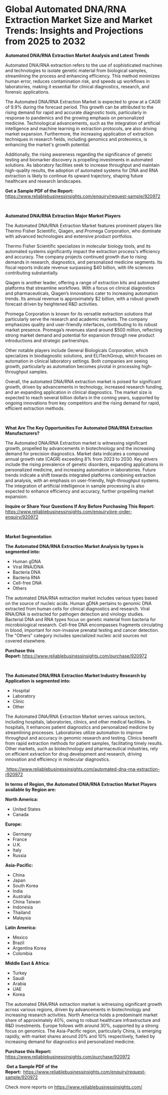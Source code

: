 <p><h1>Global Automated DNA/RNA Extraction Market Size and Market Trends: Insights and Projections from 2025 to 2032</h1></p><p><strong>Automated DNA/RNA Extraction Market Analysis and Latest Trends</strong></p>
<p><p>Automated DNA/RNA extraction refers to the use of sophisticated machines and technologies to isolate genetic material from biological samples, streamlining the process and enhancing efficiency. This method minimizes human error, reduces contamination risk, and speeds up workflows in laboratories, making it essential for clinical diagnostics, research, and forensic applications.</p><p>The Automated DNA/RNA Extraction Market is expected to grow at a CAGR of 9.9% during the forecast period. This growth can be attributed to the rising demand for rapid and accurate diagnostic tools, particularly in response to pandemics and the growing emphasis on personalized medicine. Technological advancements, such as the integration of artificial intelligence and machine learning in extraction protocols, are also driving market expansion. Furthermore, the increasing application of extraction techniques in research fields, including genomics and proteomics, is enhancing the market's growth potential. </p><p>Additionally, the rising awareness regarding the significance of genetic testing and biomarker discovery is propelling investments in automated solutions. As laboratory facilities seek to increase throughput and maintain high-quality results, the adoption of automated systems for DNA and RNA extraction is likely to continue its upward trajectory, shaping future healthcare and research landscapes.</p></p>
<p><strong>Get a Sample PDF of the Report:&nbsp;</strong> <a href="https://www.reliablebusinessinsights.com/enquiry/request-sample/920972?utm_campaign=101&utm_medium=2&utm_source=Github&utm_content=ia&utm_term=03032025&utm_id=automated-dnarna-extraction">https://www.reliablebusinessinsights.com/enquiry/request-sample/920972</a></p>
<p>&nbsp;</p>
<p><strong>Automated DNA/RNA Extraction Major Market Players</strong></p>
<p><p>The Automated DNA/RNA Extraction Market features prominent players like Thermo Fisher Scientific, Qiagen, and Promega Corporation, who dominate with advanced technologies and extensive product portfolios.</p><p>Thermo Fisher Scientific specializes in molecular biology tools, and its automated systems significantly impact the extraction process's efficiency and accuracy. The company projects continued growth due to rising demands in research, diagnostics, and personalized medicine segments. Its fiscal reports indicate revenue surpassing $40 billion, with life sciences contributing substantially.</p><p>Qiagen is another leader, offering a range of extraction kits and automated platforms that streamline workflows. With a focus on clinical diagnostics and pharmaceuticals, Qiagen’s innovations cater to increasing automation trends. Its annual revenue is approximately $2 billion, with a robust growth forecast driven by heightened R&D activities.</p><p>Promega Corporation is known for its versatile extraction solutions that particularly serve the research and academic markets. The company emphasizes quality and user-friendly interfaces, contributing to its robust market presence. Promega’s revenues stand around $500 million, reflecting strong market demand and potential for expansion through new product introductions and strategic partnerships.</p><p>Other notable players include General Biologicals Corporation, which specializes in biodiagnostic solutions, and ELITechGroup, which focuses on automation in clinical laboratory settings. Both companies are seeing growth, particularly as automation becomes pivotal in processing high-throughput samples.</p><p>Overall, the automated DNA/RNA extraction market is poised for significant growth, driven by advancements in technology, increased research funding, and an expanding application in clinical diagnostics. The market size is expected to reach several billion dollars in the coming years, supported by ongoing innovations from key competitors and the rising demand for rapid, efficient extraction methods.</p></p>
<p>&nbsp;</p>
<p><strong>What Are The Key Opportunities For Automated DNA/RNA Extraction Manufacturers?</strong></p>
<p><p>The Automated DNA/RNA Extraction market is witnessing significant growth, propelled by advancements in biotechnology and the increasing demand for precision diagnostics. Market data indicates a compound annual growth rate (CAGR) exceeding 8% from 2023 to 2030. Key drivers include the rising prevalence of genetic disorders, expanding applications in personalized medicine, and increasing automation in laboratories. Future trends indicate a shift towards integrated platforms combining extraction and analysis, with an emphasis on user-friendly, high-throughput systems. The integration of artificial intelligence in sample processing is also expected to enhance efficiency and accuracy, further propelling market expansion.</p></p>
<p><strong>Inquire or Share Your Questions If Any Before Purchasing This Report:</strong> <a href="https://www.reliablebusinessinsights.com/enquiry/pre-order-enquiry/920972?utm_campaign=101&utm_medium=2&utm_source=Github&utm_content=ia&utm_term=03032025&utm_id=automated-dnarna-extraction">https://www.reliablebusinessinsights.com/enquiry/pre-order-enquiry/920972</a></p>
<p>&nbsp;</p>
<p><strong>Market Segmentation</strong></p>
<p><strong>The Automated DNA/RNA Extraction Market Analysis by types is segmented into:</strong></p>
<p><ul><li>Human gDNA</li><li>Viral RNA/DNA</li><li>Bacteria DNA</li><li>Bacteria RNA</li><li>Cell-free DNA</li><li>Others</li></ul></p>
<p><p>The automated DNA/RNA extraction market includes various types based on the source of nucleic acids. Human gDNA pertains to genomic DNA extracted from human cells for clinical diagnostics and research. Viral RNA/DNA is extracted for pathogen detection and virology studies. Bacterial DNA and RNA types focus on genetic material from bacteria for microbiological research. Cell-free DNA encompasses fragments circulating in blood, important for non-invasive prenatal testing and cancer detection. The "Others" category includes specialized nucleic acid sources not covered elsewhere.</p></p>
<p><strong>Purchase this Report:&nbsp;</strong><a href="https://www.reliablebusinessinsights.com/purchase/920972?utm_campaign=101&utm_medium=2&utm_source=Github&utm_content=ia&utm_term=03032025&utm_id=automated-dnarna-extraction">https://www.reliablebusinessinsights.com/purchase/920972</a></p>
<p>&nbsp;</p>
<p><strong>The Automated DNA/RNA Extraction Market Industry Research by Application is segmented into:</strong></p>
<p><ul><li>Hospital</li><li>Laboratory</li><li>Clinic</li><li>Other</li></ul></p>
<p><p>The Automated DNA/RNA Extraction Market serves various sectors, including hospitals, laboratories, clinics, and other medical facilities. In hospitals, it enhances patient diagnostics and personalized medicine by streamlining processes. Laboratories utilize automation to improve throughput and accuracy in genomic research and testing. Clinics benefit from rapid extraction methods for patient samples, facilitating timely results. Other markets, such as biotechnology and pharmaceutical industries, rely on efficient extraction for drug development and research, driving innovation and efficiency in molecular diagnostics.</p></p>
<p><a href="https://www.reliablebusinessinsights.com/automated-dna-rna-extraction-r920972?utm_campaign=101&utm_medium=2&utm_source=Github&utm_content=ia&utm_term=03032025&utm_id=automated-dnarna-extraction">&nbsp;https://www.reliablebusinessinsights.com/automated-dna-rna-extraction-r920972</a></p>
<p><strong>In terms of Region, the Automated DNA/RNA Extraction Market Players available by Region are:</strong></p>
<p>
    <p> <strong> North America: </strong>
        <ul>
            <li>United States</li>
            <li>Canada</li>
        </ul>
        </p> 
    <p> <strong> Europe: </strong>
        <ul>
            <li>Germany</li>
            <li>France</li>
            <li>U.K.</li>
            <li>Italy</li>
            <li>Russia</li>
        </ul>
        </p> 
    <p> <strong> Asia-Pacific: </strong>
        <ul>
            <li>China</li>
            <li>Japan</li>
            <li>South Korea</li>
            <li>India</li>
            <li>Australia</li>
            <li>China Taiwan</li>
            <li>Indonesia</li>
            <li>Thailand</li>
            <li>Malaysia</li>
        </ul>
        </p> 
    <p> <strong> Latin America: </strong>
        <ul>
            <li>Mexico</li>
            <li>Brazil</li>
            <li>Argentina Korea</li>
            <li>Colombia</li>
        </ul>
        </p> 
    <p> <strong> Middle East & Africa: </strong>
        <ul>
            <li>Turkey</li>
            <li>Saudi</li>
            <li>Arabia</li>
            <li>UAE</li>
            <li>Korea</li>
        </ul>
    </p>
    </p>
<p><p>The automated DNA/RNA extraction market is witnessing significant growth across various regions, driven by advancements in biotechnology and increasing research activities. North America holds a predominant market share of approximately 40%, owing to robust healthcare infrastructure and R&D investments. Europe follows with around 30%, supported by a strong focus on genomics. The Asia-Pacific region, particularly China, is emerging rapidly, with market shares around 20% and 10% respectively, fueled by increasing demand for diagnostics and personalized medicine.</p></p>
<p><strong>Purchase this Report: </strong><a href="https://www.reliablebusinessinsights.com/purchase/920972?utm_campaign=101&utm_medium=2&utm_source=Github&utm_content=ia&utm_term=03032025&utm_id=automated-dnarna-extraction">https://www.reliablebusinessinsights.com/purchase/920972</a></p>
<p>&nbsp;<strong>Get a Sample PDF of the Report:&nbsp;&nbsp;</strong><a href="https://www.reliablebusinessinsights.com/enquiry/request-sample/920972?utm_campaign=101&utm_medium=2&utm_source=Github&utm_content=ia&utm_term=03032025&utm_id=automated-dnarna-extraction">https://www.reliablebusinessinsights.com/enquiry/request-sample/920972</a></p>
<p><strong></strong></p>
<p>Check more reports on <a href="https://www.reliablebusinessinsights.com/?utm_campaign=101&utm_medium=2&utm_source=Github&utm_content=ia&utm_term=03032025&utm_id=automated-dnarna-extraction">https://www.reliablebusinessinsights.com/</a></p>